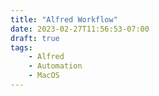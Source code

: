 ```yaml
---
title: "Alfred Workflow"
date: 2023-02-27T11:56:53-07:00
draft: true
tags:
    - Alfred
    - Automation
    - MacOS
---
```


